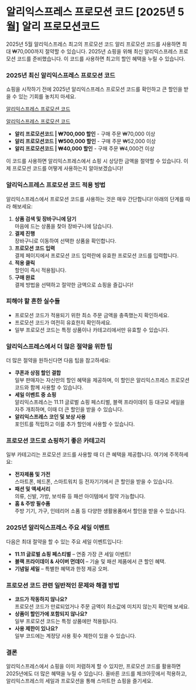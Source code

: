 # 알리익스프레스 프로모션 코드 [2025년 5월] 알리 프로모션코드
2025년 5월 알리익스프레스 최고의 프로모션 코드 알리 프로모션 코드를 사용하면 최대 ₩70,000까지 절약할 수 있습니다. 2025년 쇼핑을 위해 최신 알리익스프레스 프로모션 코드를 준비했습니다. 이 코드를 사용하면 최고의 할인 혜택을 누릴 수 있습니다.

### 2025년 최신 알리익스프레스 프로모션 코드

쇼핑을 시작하기 전에 2025년 알리익스프레스 프로모션 코드를 확인하고 큰 할인을 받을 수 있는 기회를 놓치지 마세요.

[알리익스프레스 프로모션 코드](https://alii.pub/775v8d)

[알리익스프레스 프로모션 코드](https://alii.pub/775v8d)

- **알리 프로모션코드 | ₩700,000 할인** - 구매 주문 ₩70,000 이상
- **알리 프로모션코드 | ₩500,000 할인** - 구매 주문 ₩52,000 이상
- **알리 프로모션코드 | ₩40,000 할인** - 구매 주문 ₩4,000건 이상

이 코드를 사용하면 알리익스프레스에서 쇼핑 시 상당한 금액을 절약할 수 있습니다. 이제 프로모션 코드를 어떻게 사용하는지 알아보겠습니다!

### 알리익스프레스 프로모션 코드 적용 방법

알리익스프레스에서 프로모션 코드를 사용하는 것은 매우 간단합니다! 아래의 단계를 따라 해보세요:

1. **상품 검색 및 장바구니에 담기**  
   마음에 드는 상품을 찾아 장바구니에 담습니다.
2. **결제 진행**  
   장바구니로 이동하여 선택한 상품을 확인합니다.
3. **프로모션 코드 입력**  
   결제 페이지에서 프로모션 코드 입력란에 유효한 프로모션 코드를 입력합니다.
4. **적용 클릭**  
   할인이 즉시 적용됩니다.
5. **구매 완료**  
   결제 방법을 선택하고 절약한 금액으로 쇼핑을 즐깁니다!

### 피해야 할 흔한 실수들

- 프로모션 코드가 적용되기 위한 최소 주문 금액을 충족했는지 확인하세요.
- 프로모션 코드가 여전히 유효한지 확인하세요.
- 일부 프로모션 코드는 특정 상품이나 카테고리에서만 유효할 수 있습니다.

### 알리익스프레스에서 더 많은 절약을 위한 팁

더 많은 절약을 원하신다면 다음 팁을 참고하세요:

- **쿠폰과 상점 할인 결합**  
  일부 판매자는 자신만의 할인 혜택을 제공하며, 이 할인은 알리익스프레스 프로모션 코드와 함께 사용할 수 있습니다.
- **세일 이벤트 중 쇼핑**  
  알리익스프레스는 11.11 글로벌 쇼핑 페스티벌, 블랙 프라이데이 등 대규모 세일을 자주 개최하며, 이때 더 큰 할인을 받을 수 있습니다.
- **알리익스프레스 코인 및 보상 사용**  
  포인트를 적립하고 이를 추가 할인에 사용할 수 있습니다.

### 프로모션 코드로 쇼핑하기 좋은 카테고리

일부 카테고리는 프로모션 코드를 사용할 때 더 큰 혜택을 제공합니다. 여기에 주목하세요:

- **전자제품 및 가전**  
  스마트폰, 헤드폰, 스마트워치 등 전자기기에서 큰 할인을 받을 수 있습니다.
- **패션 및 액세서리**  
  의류, 신발, 가방, 보석류 등 패션 아이템에서 절약 가능합니다.
- **홈 & 주방 필수품**  
  주방 기기, 가구, 인테리어 소품 등 다양한 생활용품에서 할인을 받을 수 있습니다.

### 2025년 알리익스프레스 주요 세일 이벤트

다음은 최대 절약을 할 수 있는 주요 세일 이벤트입니다:

- **11.11 글로벌 쇼핑 페스티벌** – 연중 가장 큰 세일 이벤트!
- **블랙 프라이데이 & 사이버 먼데이** – 기술 및 패션 제품에서 큰 할인 혜택.
- **기념일 세일** – 특별한 혜택과 한정 제공 오퍼.

### 프로모션 코드 관련 일반적인 문제와 해결 방법

- **코드가 작동하지 않나요?**  
  프로모션 코드가 만료되었거나 주문 금액이 최소값에 미치지 않는지 확인해 보세요.
- **상품이 할인가에 포함되지 않나요?**  
  일부 프로모션 코드는 특정 상품에만 적용됩니다.
- **사용 제한이 있나요?**  
  일부 코드에는 계정당 사용 횟수 제한이 있을 수 있습니다.

### 결론

알리익스프레스에서 쇼핑을 이미 저렴하게 할 수 있지만, 프로모션 코드를 활용하면 2025년에도 더 많은 혜택을 누릴 수 있습니다. 올바른 코드를 체크아웃에서 적용하고, 알리익스프레스의 세일과 프로모션을 통해 스마트한 쇼핑을 즐기세요.
